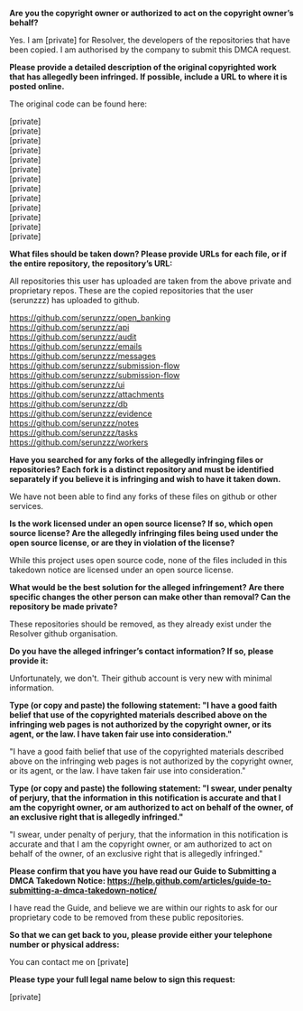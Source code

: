 **Are you the copyright owner or authorized to act on the copyright owner’s behalf?**

Yes. I am [private] for Resolver, the developers of the repositories that have been copied. I am authorised by the company to submit this DMCA request.

**Please provide a detailed description of the original copyrighted work that has allegedly been infringed. If possible, include a URL to where it is posted online.**

The original code can be found here:

[private]  
[private]  
[private]  
[private]  
[private]  
[private]  
[private]  
[private]  
[private]  
[private]  
[private]  
[private]  
[private]  

**What files should be taken down? Please provide URLs for each file, or if the entire repository, the repository’s URL:**

All repositories this user has uploaded are taken from the above private and proprietary repos. These are the copied repositories that the user (serunzzz) has uploaded to github.

https://github.com/serunzzz/open_banking  
https://github.com/serunzzz/api  
https://github.com/serunzzz/audit  
https://github.com/serunzzz/emails  
https://github.com/serunzzz/messages  
https://github.com/serunzzz/submission-flow  
https://github.com/serunzzz/submission-flow  
https://github.com/serunzzz/ui  
https://github.com/serunzzz/attachments   
https://github.com/serunzzz/db  
https://github.com/serunzzz/evidence  
https://github.com/serunzzz/notes  
https://github.com/serunzzz/tasks  
https://github.com/serunzzz/workers  

**Have you searched for any forks of the allegedly infringing files or repositories? Each fork is a distinct repository and must be identified separately if you believe it is infringing and wish to have it taken down.**

We have not been able to find any forks of these files on github or other services.

**Is the work licensed under an open source license? If so, which open source license? Are the allegedly infringing files being used under the open source license, or are they in violation of the license?**

While this project uses open source code, none of the files included in this takedown notice are licensed under an open source license.

**What would be the best solution for the alleged infringement? Are there specific changes the other person can make other than removal? Can the repository be made private?**

These repositories should be removed, as they already exist under the Resolver github organisation.

**Do you have the alleged infringer’s contact information? If so, please provide it:**

Unfortunately, we don't. Their github account is very new with minimal information.

**Type (or copy and paste) the following statement: "I have a good faith belief that use of the copyrighted materials described above on the infringing web pages is not authorized by the copyright owner, or its agent, or the law. I have taken fair use into consideration."**

"I have a good faith belief that use of the copyrighted materials described above on the infringing web pages is not authorized by the copyright owner, or its agent, or the law. I have taken fair use into consideration."

**Type (or copy and paste) the following statement: "I swear, under penalty of perjury, that the information in this notification is accurate and that I am the copyright owner, or am authorized to act on behalf of the owner, of an exclusive right that is allegedly infringed."**

"I swear, under penalty of perjury, that the information in this notification is accurate and that I am the copyright owner, or am authorized to act on behalf of the owner, of an exclusive right that is allegedly infringed."

**Please confirm that you have you have read our Guide to Submitting a DMCA Takedown Notice: https://help.github.com/articles/guide-to-submitting-a-dmca-takedown-notice/**

I have read the Guide, and believe we are within our rights to ask for our proprietary code to be removed from these public repositories.

**So that we can get back to you, please provide either your telephone number or physical address:**

You can contact me on [private]

**Please type your full legal name below to sign this request:**

[private]
